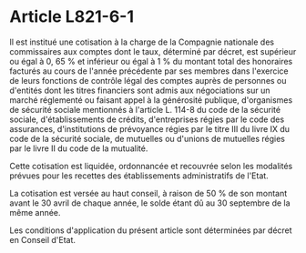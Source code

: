 # Article L821-6-1

Il est institué une cotisation à la charge de la Compagnie nationale des commissaires aux comptes dont le taux, déterminé par décret, est supérieur ou égal à 0, 65 % et inférieur ou égal à 1 % du montant total des honoraires facturés au cours de l'année précédente par ses membres dans l'exercice de leurs fonctions de contrôle légal des comptes auprès de personnes ou d'entités dont les titres financiers sont admis aux négociations sur un marché réglementé ou faisant appel à la générosité publique, d'organismes de sécurité sociale mentionnés à l'article L. 114-8 du code de la sécurité sociale, d'établissements de crédits, d'entreprises régies par le code des assurances, d'institutions de prévoyance régies par le titre III du livre IX du code de la sécurité sociale, de mutuelles ou d'unions de mutuelles régies par le livre II du code de la mutualité.

Cette cotisation est liquidée, ordonnancée et recouvrée selon les modalités prévues pour les recettes des établissements administratifs de l'Etat.

La cotisation est versée au haut conseil, à raison de 50 % de son montant avant le 30 avril de chaque année, le solde étant dû au 30 septembre de la même année.

Les conditions d'application du présent article sont déterminées par décret en Conseil d'Etat.
